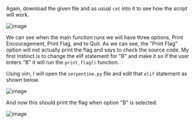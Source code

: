 Again, download the given file and as usual `cat` into it to see how the script will work. 

![image](https://github.com/JMacPort/picoCTFs/assets/145376972/b0b29d69-df06-42ef-bff9-e19a0fb8ba42)

We can see when the main function runs we will have three options, Print Encouragement, Print Flag, and to Quit. As we can see, the "Print Flag" option will not actually print the flag and says to check the
source code. My first instinct is to change the elif statement for "B" and make it so if the user enters "B" it will run the `print_flag()` function. 

Using vim, I will open the `serpentine.py` file and edit that `elif` statement as shown below. 

![image](https://github.com/JMacPort/picoCTFs/assets/145376972/5945051d-256c-4b8d-a8c6-ce126c4db3c6)

And now this should print the flag when option "B" is selected. 

![image](https://github.com/JMacPort/picoCTFs/assets/145376972/a94e415a-f2eb-4c3a-a5b7-f748e821651d)
